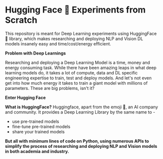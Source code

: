 # Hugging Face 🤗 Experiments from Scratch

This repository is meant for Deep Learning experiments using HuggingFace 🤗 library, which makes researching and deploying NLP and Vision DL models insanely easy and time/cost/energy efficient. 

**Problem with Deep Learnings**

Researching and deploying a Deep Learning Model is a time, money and energy consuming task. While there have been amazing leaps in what deep learning models do, it takes a lot of compute, data and DL specific engineering expertise to train, test and deploy models. And let's not even get into how much energy it takes to train a giant model with millions of parameters. These are big problems, isn't it?

**Enter Hugging Face**

**What is HuggingFace?**
Huggingface, apart from the emoji 🤗, an AI company and community. It provides a Deep Learning Library by the same name to - 
* use pre-trained models
* fine-tune pre-trained models
* share your trained models

**But all with minimum lines of code on Python, using numerous APIs to simplify the process of researching and deploying NLP and Vision models in both academia and industry.**










